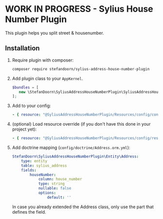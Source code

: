 # WORK IN PROGRESS - Sylius House Number Plugin

This plugin helps you split street & housenumber.

## Installation

1. Require plugin with composer:

    ```bash
    composer require stefandoorn/sylius-address-house-number-plugin
    ```

2. Add plugin class to your `AppKernel`.

    ```php
    $bundles = [
       new \StefanDoorn\SyliusAddressHouseNumberPlugin\SyliusAddressHouseNumberPlugin(),
    ];
    ```

3. Add to your config:

    ```yaml
    - { resource: "@SyliusAddressHouseNumberPlugin/Resources/config/config.yml" }
    ```

4. (optional) Load resource override (if you don't have this done in your project yet):

    ```yaml
    - { resource: "@SyliusAddressHouseNumberPlugin/Resources/config/resources.yml" }
    ```

5. Add doctrine mapping (`config/doctrine/Address.orm.yml`):

    ```yaml
    StefanDoorn\SyliusAddressHouseNumberPlugin\Entity\Address:
        type: entity
        table: sylius_address
        fields:
            houseNumber:
                column: house_number
                type: string
                nullable: false
                options:
                    default: ''
    ```
    
    In case you already extended the Address class, only use the part that defines the field.
